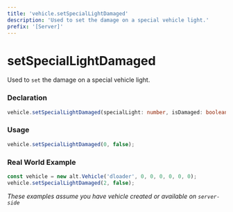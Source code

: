 ```yaml
---
title: 'vehicle.setSpecialLightDamaged'
description: 'Used to set the damage on a special vehicle light.'
prefix: '[Server]'
---
```


# setSpecialLightDamaged

Used to `set` the damage on a special vehicle light.

### Declaration

```typescript
vehicle.setSpecialLightDamaged(specialLight: number, isDamaged: boolean): void;
```

### Usage

```js
vehicle.setSpecialLightDamaged(0, false);
```

### Real World Example

```js
const vehicle = new alt.Vehicle('dloader', 0, 0, 0, 0, 0, 0);
vehicle.setSpecialLightDamaged(2, false);
```

_These examples assume you have vehicle created or available on `server-side`_